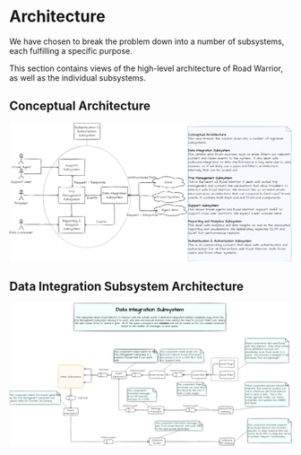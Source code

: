 # Architecture

We have chosen to break the problem down into a number of subsystems, each fulfilling a specific purpose.

This section contains views of the high-level architecture of Road Warrior, as well as the individual subsystems.

## Conceptual Architecture

![Conceptual Architecture](<diagrams/Kata Architecture.drawio.png> "Conceptual Architecture")


## Data Integration Subsystem Architecture

![Data Integration Subsystem Architecture](<diagrams/Kata Architecture - Data Integration Subsystem.drawio.png> "[Data Integration Subsystem Architecture")